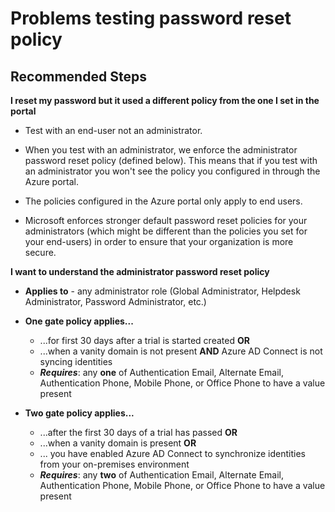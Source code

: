 <properties
    pageTitle="Problems testing password reset policy"
    description="Top Tips from customers - Tip 2"
    service="microsoft.aad"
    resource="Microsoft_AAD_IAM"
    authors="gahug"
    ms.author="gahug"
    displayOrder="23"
    selfHelpType="resource"
    resourceTags="sspr_passwordreset"
    cloudEnvironments="MoonCake"
	articleId="activedirectory-passwordmanagement-troubleshoot-1-mooncake"
	ownershipId="AzureIdentity_User"
/>

# Problems testing password reset policy

## **Recommended Steps**

**I reset my password but it used a different policy from the one I set in the portal**

* Test with an end-user not an administrator.

* When you test with an administrator, we enforce the administrator password reset policy (defined below). This means that if you test with an administrator you won't see the policy you configured in through the Azure portal.

* The policies configured in the Azure portal only apply to end users.
* Microsoft enforces stronger default password reset policies for your administrators (which might be different than the policies you set for your end-users) in order to ensure that your organization is more secure.

**I want to understand the administrator password reset policy**

* **Applies to** - any administrator role (Global Administrator, Helpdesk Administrator, Password Administrator, etc.)
* **One gate policy applies...**

  * ...for first 30 days after a trial is started created **OR**
  * ...when a vanity domain is not present **AND** Azure AD Connect is not syncing identities
  * **_Requires_**: any **one** of Authentication Email, Alternate Email, Authentication Phone, Mobile Phone, or Office Phone to have a value present

* **Two gate policy applies...**

  * ...after the first 30 days of a trial has passed **OR**
  * ...when a vanity domain is present **OR**
  * ... you have enabled Azure AD Connect to synchronize identities from your on-premises environment
  * _**Requires**_: any **two** of Authentication Email, Alternate Email, Authentication Phone, Mobile Phone, or Office Phone to have a value present
